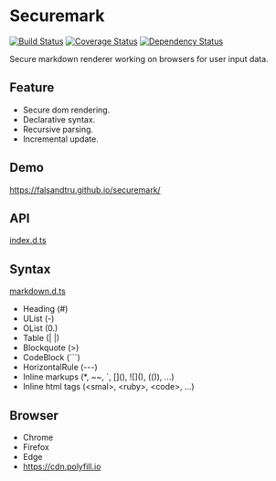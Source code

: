 # Securemark

[![Build Status](https://travis-ci.org/falsandtru/securemark.svg?branch=master)](https://travis-ci.org/falsandtru/securemark)
[![Coverage Status](https://coveralls.io/repos/falsandtru/securemark/badge.svg?branch=master&service=github)](https://coveralls.io/github/falsandtru/securemark?branch=master)
[![Dependency Status](https://gemnasium.com/falsandtru/securemark.svg)](https://gemnasium.com/falsandtru/securemark)

Secure markdown renderer working on browsers for user input data.

## Feature

- Secure dom rendering.
- Declarative syntax.
- Recursive parsing.
- Incremental update.

## Demo

https://falsandtru.github.io/securemark/

## API

[index.d.ts](index.d.ts)

## Syntax

[markdown.d.ts](markdown.d.ts)

- Heading (#)
- UList (-)
- OList (0.)
- Table (| |)
- Blockquote (>)
- CodeBlock (```)
- HorizontalRule (---)
- Inline markups (*, ~~, `, \[](), !\[](), (()), ...)
- Inline html tags (\<smal>, \<ruby>, \<code>, ...)

## Browser

- Chrome
- Firefox
- Edge
- https://cdn.polyfill.io
